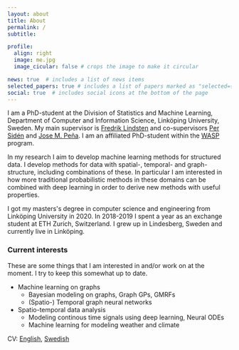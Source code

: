 ```yaml
---
layout: about
title: About
permalink: /
subtitle:

profile:
  align: right
  image: me.jpg
  image_cicular: false # crops the image to make it circular

news: true  # includes a list of news items
selected_papers: true # includes a list of papers marked as "selected={true}"
social: true  # includes social icons at the bottom of the page
---
```


I am a PhD-student at the Division of Statistics and Machine Learning, Department of Computer and Information Science, Linköping University, Sweden.
My main supervisor is [Fredrik Lindsten](https://lindsten.netlify.app/) and co-supervisors [Per Sidén](https://liu.se/en/employee/persi28) and [Jose M. Peña](https://www.ida.liu.se/~jospe50/).
I am an affiliated PhD-student within the [WASP](https://wasp-sweden.org/) program.

In my research I aim to develop machine learning methods for structured data.
I develop methods for data with spatial-, temporal- and graph-structure, including combinations of these.
In particular I am interested in how more traditional probabilistic methods in these domains can be combined with deep learning in order to derive new methods with useful properties.

I got my masters's degree in computer science and engineering from Linköping University in 2020.
In 2018-2019 I spent a year as an exchange student at ETH Zurich, Switzerland.
I grew up in Lindesberg, Sweden and currently live in Linköping.
<!-- I am an avid Linux user and a believer in free and open source software. Openness of ideas, culture and research is very important to me. -->

### Current interests
These are some things that I am interested in and/or work on at the moment. I try to keep this somewhat up to date.

* Machine learning on graphs
  * Bayesian modeling on graphs, Graph GPs, GMRFs
  * (Spatio-) Temporal graph neural networks
* Spatio-temporal data analysis
  * Modeling continous time signals using deep learning, Neural ODEs
  * Machine learning for modeling weather and climate

CV: [English](https://joeloskarsson.github.io/CV/CV_english.pdf),
[Swedish](https://joeloskarsson.github.io/CV/CV_swedish.pdf)

